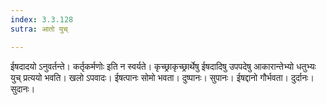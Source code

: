```yaml
---
index: 3.3.128
sutra: आतो युच्

---
```

ईषदादयो ऽनुवर्तन्ते। कर्तृकर्मणोः इति न स्वर्यते। कृच्छ्राकृच्छ्रार्थेषु ईषदादिषु उपपदेषु आकारान्तेभ्यो धतुभ्यः युच् प्रत्ययो भवति। खलो ऽपवादः। ईषत्पानः सोमो भवता। दुष्पानः। सुपानः। ईषद्दानो गौर्भवता। दुर्दानः। सुदानः।